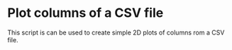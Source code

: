 # Plot columns of a CSV file
This script is can be used to create simple 2D plots of columns rom a CSV file.
